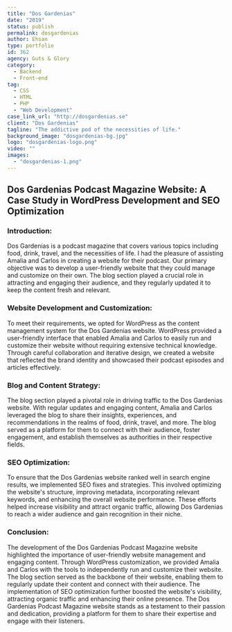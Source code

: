 ```yaml
---
title: "Dos Gardenias"
date: "2019"
status: publish
permalink: dosgardenias
author: Ehsan
type: portfolio
id: 362
agency: Guts & Glory
category:
  - Backend
  - Front-end
tag:
  - CSS
  - HTML
  - PHP
  - "Web Development"
case_link_url: "http://dosgardenias.se"
client: "Dos Gardenias"
tagline: "The addictive pod of the necessities of life."
background_image: "dosgardenias-bg.jpg"
logo: "dosgardenias-logo.png"
video: ""
images:
  - "dosgardenias-1.png"
---
```


 <h2>Dos Gardenias Podcast Magazine Website: A Case Study in WordPress Development and SEO Optimization</h2>

  <h3>Introduction:</h3>
  <p>
    Dos Gardenias is a podcast magazine that covers various topics including food, drink, travel, and the necessities of life. I had the pleasure of assisting Amalia and Carlos in creating a website for their podcast. Our primary objective was to develop a user-friendly website that they could manage and customize on their own. The blog section played a crucial role in attracting and engaging their audience, and they regularly updated it to keep the content fresh and relevant.
  </p>

  <h3>Website Development and Customization:</h3>
  <p>
    To meet their requirements, we opted for WordPress as the content management system for the Dos Gardenias website. WordPress provided a user-friendly interface that enabled Amalia and Carlos to easily run and customize their website without requiring extensive technical knowledge. Through careful collaboration and iterative design, we created a website that reflected the brand identity and showcased their podcast episodes and articles effectively.
  </p>

  <h3>Blog and Content Strategy:</h3>
  <p>
    The blog section played a pivotal role in driving traffic to the Dos Gardenias website. With regular updates and engaging content, Amalia and Carlos leveraged the blog to share their insights, experiences, and recommendations in the realms of food, drink, travel, and more. The blog served as a platform for them to connect with their audience, foster engagement, and establish themselves as authorities in their respective fields.
  </p>

  <h3>SEO Optimization:</h3>
  <p>
    To ensure that the Dos Gardenias website ranked well in search engine results, we implemented SEO fixes and strategies. This involved optimizing the website's structure, improving metadata, incorporating relevant keywords, and enhancing the overall website performance. These efforts helped increase visibility and attract organic traffic, allowing Dos Gardenias to reach a wider audience and gain recognition in their niche.
  </p>

  <h3>Conclusion:</h3>
  <p>
    The development of the Dos Gardenias Podcast Magazine website highlighted the importance of user-friendly website management and engaging content. Through WordPress customization, we provided Amalia and Carlos with the tools to independently run and customize their website. The blog section served as the backbone of their website, enabling them to regularly update their content and connect with their audience. The implementation of SEO optimization further boosted the website's visibility, attracting organic traffic and enhancing their online presence. The Dos Gardenias Podcast Magazine website stands as a testament to their passion and dedication, providing a platform for them to share their expertise and engage with their listeners.
  </p>
